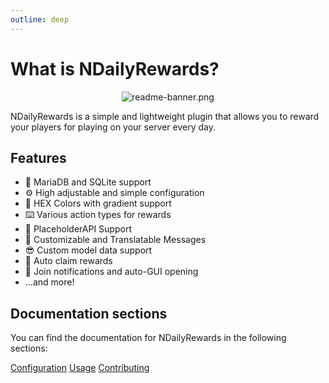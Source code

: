 ```yaml
---
outline: deep
---
```


# What is NDailyRewards?

<div align="center">

![readme-banner.png](/assets/ndailyrewards/readme-banner.png)

</div>

NDailyRewards is a simple and lightweight plugin that allows you to reward your players for playing on your server every day.

## Features

-   📇 MariaDB and SQLite support
-   ⚙️ High adjustable and simple configuration
-   🌈 HEX Colors with gradient support
-   ⌨️ Various action types for rewards
-   📄 PlaceholderAPI Support
-   📝 Customizable and Translatable Messages
-   😎 Custom model data support
-   🔁 Auto claim rewards
-   🔔 Join notifications and auto-GUI opening
-   ...and more!

## Documentation sections

You can find the documentation for NDailyRewards in the following sections:

<a href="configuration/files" class="docs-button">Configuration</a>
<a href="usage/commands" class="docs-button">Usage</a>
<a href="development/dependencies" class="docs-button">Contributing</a>
